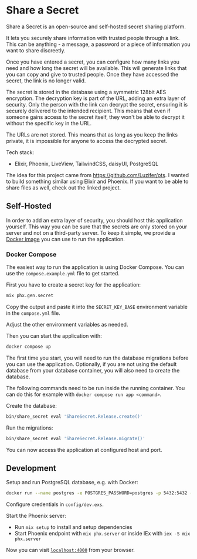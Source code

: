 # Share a Secret

Share a Secret is an open-source and self-hosted secret sharing platform.

It lets you securely share information with trusted people through a link. This can be anything - a message, a password or a piece of information you want to share discreetly.

Once you have entered a secret, you can configure how many links you need and how long the secret will be available. This will generate links that you can copy and give to trusted people. 
Once they have accessed the secret, the link is no longer valid. 

The secret is stored in the database using a symmetric 128bit AES encryption. The decryption key is part of the URL, adding an extra layer of security. 
Only the person with the link can decrypt the secret, ensuring it is securely delivered to the intended recipient. This means that even if someone gains access to the secret itself, they won't be able to decrypt it without the specific key in the URL.

The URLs are not stored. This means that as long as you keep the links private, it is impossible for anyone to access the decrypted secret.

Tech stack:
- Elixir, Phoenix, LiveView, TailwindCSS, daisyUI, PostgreSQL

The idea for this project came from https://github.com/Luzifer/ots. I wanted to build something similar using Elixir and Phoenix. If you want to be able to share files as well, check out the linked project.

## Self-Hosted
 
In order to add an extra layer of security, you should host this application yourself. This way you can be sure that the secrets are only stored on your server and not on a third-party server. 
To keep it simple, we provide a [Docker image](https://hub.docker.com/r/florian087/share-a-secret) you can use to run the application.

### Docker Compose

The easiest way to run the application is using Docker Compose. You can use the `compose.example.yml` file to get started.

First you have to create a secret key for the application:
  
```bash
mix phx.gen.secret
```

Copy the output and paste it into the `SECRET_KEY_BASE` environment variable in the `compose.yml` file.

Adjust the other environment variables as needed.

Then you can start the application with:

```bash
docker compose up
```

The first time you start, you will need to run the database migrations before you can use the application. Optionally, if you are not using the default database from your database container, you will also need to create the database.

The following commands need to be run inside the running container. You can do this for example with `docker compose run app <command>`.

Create the database:

```bash
bin/share_secret eval 'ShareSecret.Release.create()'
```

Run the migrations:

```bash
bin/share_secret eval 'ShareSecret.Release.migrate()'
```

You can now access the application at configured host and port.

## Development

Setup and run PostgreSQL database, e.g. with Docker:

```bash
docker run --name postgres -e POSTGRES_PASSWORD=postgres -p 5432:5432 -d postgres
```

Configure credentials in `config/dev.exs`.

Start the Phoenix server:

  * Run `mix setup` to install and setup dependencies
  * Start Phoenix endpoint with `mix phx.server` or inside IEx with `iex -S mix phx.server`

Now you can visit [`localhost:4000`](http://localhost:4000) from your browser.